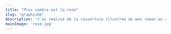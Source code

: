 ```yaml
---
title: "Plus sombre est la rose"
slug: "graphisme"
description: "J'ai réalisé de la couverture illustrée de mon roman en cours d'écriture \"Plus sombre est la rose\"."
mainImage: 'rose.jpg'
---
```

